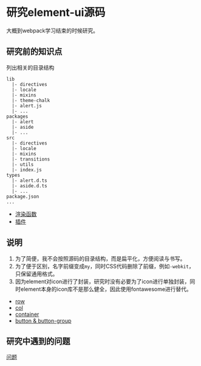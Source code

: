 # 研究element-ui源码

大概到webpack学习结束的时候研究。

## 研究前的知识点

列出相关的目录结构

```
lib
  |- directives
  |- locale
  |- mixins
  |- theme-chalk
  |- alert.js
  |- ...
packages
  |- alert
  |- aside
  |- ...
src
  |- directives
  |- locale
  |- mixins
  |- transitions
  |- utils
  |- index.js
types
  |- alert.d.ts
  |- aside.d.ts
  |- ...
package.json
...
```

- [渲染函数](https://cn.vuejs.org/v2/guide/render-function.html)
- [插件](https://cn.vuejs.org/v2/guide/plugins.html)

## 说明

1. 为了简便，我不会按照源码的目录结构，而是扁平化，方便阅读与书写。
2. 为了便于区别，名字前缀变成`my`，同时CSS代码删除了前缀，例如`-webkit`，只保留通用格式。
3. 因为element对icon进行了封装，研究时没有必要为了icon进行单独封装，同时element本身的icon库不是那么健全，因此使用fontawesome进行替代。

- [row](./row/README.md)
- [col](./col/README.md)
- [container](./container/README.md)
- [button & button-group](./button/README.md)

## 研究中遇到的问题

[问题](./questions/README.md)

